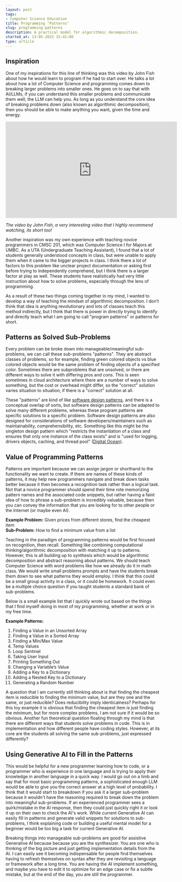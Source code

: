 ```yaml
---
layout: post
tags:
- Computer Science Education
title: Programming "Patterns"
slug: programming-patterns
description: A practical model for algorithmic decomposition.
started_at: 13-05-2023 15:41:00
type: article
---
```


## Inspiration

One of my inspirations for this line of thinking was this video by John Fish about how he would learn to program if he had to start over. He talks a lot about how a lot of Computer Science and programming comes down to breaking larger problems into smaller ones. He goes on to say that with AI/LLMs, if you can understand this smaller problems and communicate them well, the LLM can help you. As long as you understand the core idea of breaking problems down (also known as algorithmic decomposition), then you should be able to make anything you want, given the time and energy.

<p>
    <iframe width="560" height="315" src="https://www.youtube-nocookie.com/embed/xxutllvXwaM?si=1wGKSVbgDbOLm043" title="YouTube video player" frameborder="0" allow="accelerometer; autoplay; clipboard-write; encrypted-media; gyroscope; picture-in-picture; web-share" allowfullscreen></iframe>
</p>

_The video by John Fish, a very interesting video that I highly recommend watching, its short too!_

Another inspiration was my own experience with teaching novice programmers in CMSC 201, which was Computer Science I for Majors at UMBC. As a UTA (Undergraduate Teaching Assistant), I found that a lot of students generally understood concepts in class, but were unable to apply them when it came to the bigger projects in class. I think there a lot of factors to this problem like unclear project documentation or asking first before trying to independently comprehend, but I think there is a larger factor at play as well. These students have realistically had very little instruction about how to solve problems, especially through the lens of programming.

As a result of these two things coming together in my mind, I wanted to develop a way of teaching the mindset of algorithmic decomposition. I don’t think that idea is anything revolutionary and lots of classes teach this method indirectly, but I think that there is power in directly trying to identify and directly teach what I am going to call "program patterns" or patterns for short. 

## Patterns as Solved Sub-Problems
Every problem can be broke down into manageable/meaningful sub-problems, we can call these sub-problems "patterns". They are abstract classes of problems, so for example, finding green colored objects vs blue colored objects would be the same problem of finding objects of a specified color. Sometimes there are subproblems that are unsolved, or there are different ways to solve it with differing pros and cons. This is seen sometimes in cloud architecture where there are a number of ways to solve something, but the cost or overhead might differ, so the "correct" solution varies situation to situation, if there is a "correct" solution at all.

These "patterns" are kind of like [software design patterns](https://refactoring.guru/design-patterns), and there is a conceptual overlap of sorts, but software design patterns can be adapted to solve many different problems, whereas these program patterns are specific solutions to a specific problem. Software design patterns are also designed for considerations of software developers/maintainers such as maintainability, comprehensibility, etc. Something like this might be the singleton design pattern which "restricts the instantiation of a class and ensures that only one instance of the class exists" and is "used for logging, drivers objects, caching, and thread pool" ([Digital Ocean](https://www.digitalocean.com/community/tutorials/java-singleton-design-pattern-best-practices-examples)).

## Value of Programming Patterns
Patterns are important because we can assign jargon or shorthand to the functionality we want to create.  If there are names of these kinds of patterns, it may help new programmers navigate and break down tasks better because it then becomes a recognition task rather than a logical task. Not that a novice programmer should spend their time rote memorizing pattern names and the associated code snippets, but rather having a faint idea of how to phrase a sub-problem is incredibly valuable, because then you can convey the information that you are looking for to other people or the Internet (or maybe even AI).

**Example Problem:** Given prices from different stores, find the cheapest item  
**Sub-Problem:** How to find a minimum value from a list

Teaching in the paradigm of programming patterns would be first focused on recognition, then recall. Something like combining computational thinking/algorithmic decomposition with matching it up to patterns. However, this is all building up to synthesis which would be algorithmic decomposition and abstract reasoning about patterns. We should teach Computer Science with word problems like how we already do it in math class. We would write small problems prompts and have the students break them down to see what patterns they would employ. I think that this could be a small group activity in a class, or it could be homework. It could even be a multiple choice question if you taught students a standard bank of sub-problems.

Below is a small example list that I quickly wrote out based on the things that I find myself doing in most of my programming, whether at work or in my free time. 

**Example Patterns:**
1. Finding a Value in an Unsorted Array
2. Finding a Value in a Sorted Array
3. Finding a Min/Max Value
4. Temp Values
5. Loop Sentinel
6. Taking User Input
7. Printing Something Out
8. Changing a Variable’s Value
9. Adding a Key to a Dictionary
10. Adding a Nested Key to a Dictionary
11. Generating a Random Number

A question that I am currently still thinking about is that finding the cheapest item is reducible to finding the minimum value, but are they one and the same, or just reducible? Does reducibility imply identicalness? Perhaps for this toy example it is obvious that finding the cheapest item *is* just finding the minimum, but for more complex problems, I am not sure if it would be so obvious. Another fun theoretical question floating through my mind is that there are different ways that students solve problems in code. This is in implementation and how different people have coding styles. However, at its core are the students all solving the same sub-problems, just expressed differently?

## Using Generative AI to Fill in the Patterns
This would be helpful for a new programmer learning how to code, or a programmer who is experience in one language and is trying to apply their knowledge in another language in a quick way. I would go out on a limb and say that for most basic programming patterns, a sophisticated enough LLM would be able to give you the correct answer at a high level of probability. I think that it would start to breakdown if you ask it a larger sub-problem because it wouldn't have the reasoning required to break down the problem into meaningful sub-problems. If an experienced programmer sees a quirk/mistake in the AI response, then they could just quickly right it or look it up on their own to check the AI's work. While current Generative AI can easily fill in patterns and generate valid snippets for solutions to sub-problems, I think explaining code or building a useful mental model for a beginner would be too big a task for current Generative AI.

Breaking things into manageable sub-problems are good for assistive Generative AI because because you are the synthesizer. You are one who is thinking of the big picture and just getting implementation details from the AI. I can easily see it becoming indispensable for people find themselves having to refresh themselves on syntax after they are revisiting a language or framework after a long time. You are having the AI implement something, and maybe you have to edit it to optimize for an edge case or fix a subtle mistake, but at the end of the day, you are still the programmer.
